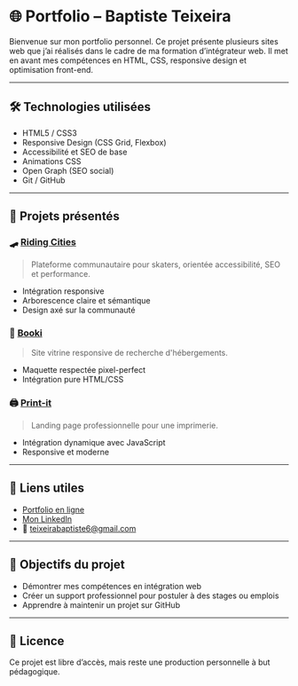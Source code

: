 # 🌐 Portfolio – Baptiste Teixeira

Bienvenue sur mon portfolio personnel. Ce projet présente plusieurs sites web que j’ai réalisés dans le cadre de ma formation d’intégrateur web. Il met en avant mes compétences en HTML, CSS, responsive design et optimisation front-end.

---

## 🛠️ Technologies utilisées

- HTML5 / CSS3
- Responsive Design (CSS Grid, Flexbox)
- Accessibilité et SEO de base
- Animations CSS
- Open Graph (SEO social)
- Git / GitHub

---

## 📂 Projets présentés

### 🛹 [Riding Cities](https://lien-vers-riding-cities.com)
> Plateforme communautaire pour skaters, orientée accessibilité, SEO et performance.

- Intégration responsive
- Arborescence claire et sémantique
- Design axé sur la communauté

### 🏨 [Booki](https://baptisteteix.github.io/booki/)
> Site vitrine responsive de recherche d'hébergements.

- Maquette respectée pixel-perfect
- Intégration pure HTML/CSS

### 🖨️ [Print-it](https://baptisteteix.github.io/Projet-Print-it-JS/)
> Landing page professionnelle pour une imprimerie.

- Intégration dynamique avec JavaScript
- Responsive et moderne

---

## 🔗 Liens utiles

- [Portfolio en ligne](https://baptisteteix.github.io/portfolio/)
- [Mon LinkedIn](https://www.linkedin.com/in/baptiste-teixeira/)
- 📧 teixeirabaptiste6@gmail.com

---



## 🚀 Objectifs du projet

- Démontrer mes compétences en intégration web
- Créer un support professionnel pour postuler à des stages ou emplois
- Apprendre à maintenir un projet sur GitHub

---

## 📝 Licence

Ce projet est libre d’accès, mais reste une production personnelle à but pédagogique.
